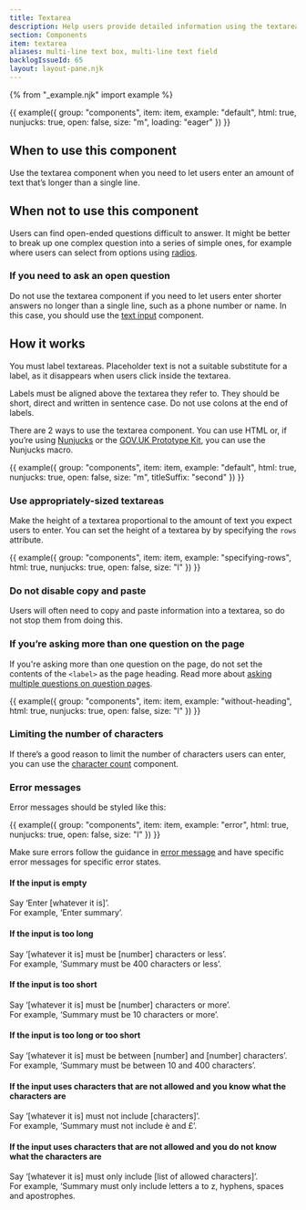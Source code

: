 ```yaml
---
title: Textarea
description: Help users provide detailed information using the textarea component
section: Components
item: textarea
aliases: multi-line text box, multi-line text field
backlogIssueId: 65
layout: layout-pane.njk
---
```


{% from "_example.njk" import example %}

{{ example({ group: "components", item: item, example: "default", html: true, nunjucks: true, open: false, size: "m", loading: "eager" }) }}

## When to use this component

Use the textarea component when you need to let users enter an amount of text that’s longer than a single line.

## When not to use this component

Users can find open-ended questions difficult to answer. It might be better to break up one complex question into a series of simple ones, for example where users can select from options using [radios](/components/radios/).

### If you need to ask an open question

Do not use the textarea component if you need to let users enter shorter answers no longer than a single line, such as a phone number or name. In this case, you should use the [text input](/components/text-input/) component.

## How it works

You must label textareas. Placeholder text is not a suitable substitute for a label, as it disappears when users click inside the textarea.

Labels must be aligned above the textarea they refer to. They should be short, direct and written in sentence case. Do not use colons at the end of labels.

There are 2 ways to use the textarea component. You can use HTML or, if you’re using [Nunjucks](https://mozilla.github.io/nunjucks/) or the [GOV.UK Prototype Kit](https://prototype-kit.service.gov.uk), you can use the Nunjucks macro.

{{ example({ group: "components", item: item, example: "default", html: true, nunjucks: true, open: false, size: "m", titleSuffix: "second" }) }}

### Use appropriately-sized textareas

Make the height of a textarea proportional to the amount of text you expect users to enter. You can set the height of a textarea by by specifying the `rows` attribute.

{{ example({ group: "components", item: item, example: "specifying-rows", html: true, nunjucks: true, open: false, size: "l" }) }}

### Do not disable copy and paste

Users will often need to copy and paste information into a textarea, so do not stop them from doing this.

### If you’re asking more than one question on the page

If you're asking more than one question on the page, do not set the contents of the `<label>` as the page heading. Read more about [asking multiple questions on question pages](/patterns/question-pages/#asking-multiple-questions-on-a-page).

{{ example({ group: "components", item: item, example: "without-heading", html: true, nunjucks: true, open: false, size: "l" }) }}

### Limiting the number of characters

If there’s a good reason to limit the number of characters users can enter, you can use the [character count](/components/character-count/) component.

### Error messages

Error messages should be styled like this:

{{ example({ group: "components", item: item, example: "error", html: true, nunjucks: true, open: false, size: "l" }) }}

Make sure errors follow the guidance in [error message](/components/error-message/) and have specific error messages for specific error states.

#### If the input is empty

Say ‘Enter [whatever it is]’.<br>
For example, ‘Enter summary’.

#### If the input is too long

Say ‘[whatever it is] must be [number] characters or less’.<br>
For example, ‘Summary must be 400 characters or less’.

#### If the input is too short

Say ‘[whatever it is] must be [number] characters or more’.<br>
For example, ‘Summary must be 10 characters or more’.

#### If the input is too long or too short

Say ‘[whatever it is] must be between [number] and [number] characters’.<br>
For example, ‘Summary must be between 10 and 400 characters’.

#### If the input uses characters that are not allowed and you know what the characters are

Say ‘[whatever it is] must not include [characters]’.<br>
For example, ‘Summary must not include è and £’.

#### If the input uses characters that are not allowed and you do not know what the characters are

Say ‘[whatever it is] must only include [list of allowed characters]’.<br>
For example, ‘Summary must only include letters a to z, hyphens, spaces and apostrophes.
